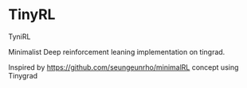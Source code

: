 # TinyRL
TyniRL

Minimalist Deep reinforcement leaning implementation on tingrad.

Inspired by https://github.com/seungeunrho/minimalRL concept using Tinygrad
